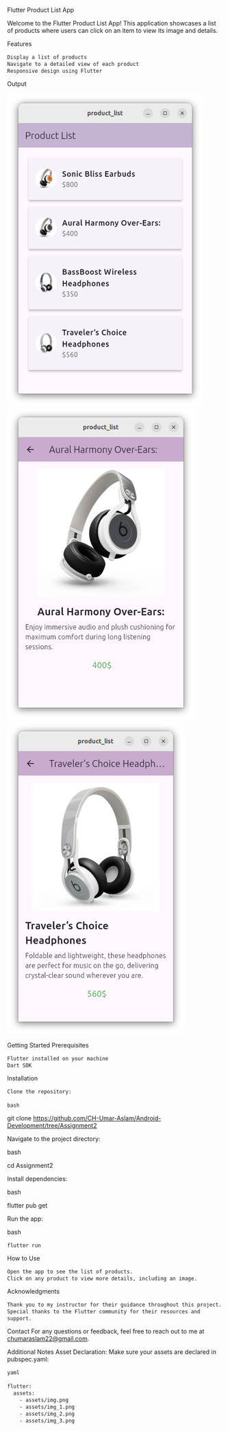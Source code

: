 Flutter Product List App

Welcome to the Flutter Product List App! This application showcases a list of products where users can click on an item to view its image and details.

Features

    Display a list of products
    Navigate to a detailed view of each product
    Responsive design using Flutter

Output


![Product Detail Screenshot](assets/screen_1.png)
![Screen 2](assets/screen_2.png)
![Screen 3](assets/screen_3.png)


Getting Started
Prerequisites

    Flutter installed on your machine
    Dart SDK

Installation

    Clone the repository:

    bash

git clone https://github.com/CH-Umar-Aslam/Android-Development/tree/Assignment2

Navigate to the project directory:

bash

cd Assignment2

Install dependencies:

bash

flutter pub get

Run the app:

bash

    flutter run

How to Use

    Open the app to see the list of products.
    Click on any product to view more details, including an image.

Acknowledgments

    Thank you to my instructor for their guidance throughout this project.
    Special thanks to the Flutter community for their resources and support.



Contact
For any questions or feedback, feel free to reach out to me at chumaraslam22@gmail.com.


Additional Notes
    Asset Declaration: Make sure your assets are declared in pubspec.yaml:

    yaml

    flutter:
      assets:
        - assets/img.png
        - assets/img_1.png
        - assets/img_2.png
        - assets/img_3.png


 
